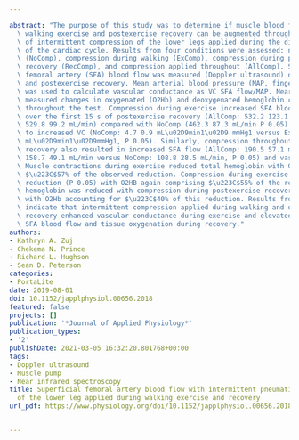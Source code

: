 ---
abstract: "The purpose of this study was to determine if muscle blood flow during\
  \ walking exercise and postexercise recovery can be augmented through the application\
  \ of intermittent compression of the lower legs applied during the diastolic phase\
  \ of the cardiac cycle. Results from four conditions were assessed: no compression\
  \ (NoComp), compression during walking (ExComp), compression during postexercise\
  \ recovery (RecComp), and compression applied throughout (AllComp). Superficial\
  \ femoral artery (SFA) blood flow was measured (Doppler ultrasound) during rest\
  \ and postexercise recovery. Mean arterial blood pressure (MAP, finger photoplethysmography)\
  \ was used to calculate vascular conductance as VC SFA flow/MAP. Near infrared spectroscopy\
  \ measured changes in oxygenated (O2Hb) and deoxygenated hemoglobin concentration\
  \ throughout the test. Compression during exercise increased SFA blood flow measured\
  \ over the first 15 s of postexercise recovery (AllComp: 532.2 123.1 mL/min; ExComp:\
  \ 529.8 99.2 mL/min) compared with NoComp (462.3 87.3 mL/min P 0.05) and corresponded\
  \ to increased VC (NoComp: 4.7 0.9 mL\u02D9min1\u02D9 mmHg1 versus ExComp: 5.5 1.0\
  \ mL\u02D9min1\u02D9mmHg1, P 0.05). Similarly, compression throughout postexercise\
  \ recovery also resulted in increased SFA flow (AllComp: 190.5 57.1 mL/min; RecComp:\
  \ 158.7 49.1 mL/min versus NoComp: 108.8 28.5 mL/min, P 0.05) and vascular conductance.\
  \ Muscle contractions during exercise reduced total hemoglobin with O2Hb comprising\
  \ $\u223C$57% of the observed reduction. Compression during exercise augmented this\
  \ reduction (P 0.05) with O2HB again comprising $\u223C$55% of the reduction. Total\
  \ hemoglobin was reduced with compression during postexercise recovery (P 0.05)\
  \ with O2Hb accounting for $\u223C$40% of this reduction. Results from this study\
  \ indicate that intermittent compression applied during walking and during postexercise\
  \ recovery enhanced vascular conductance during exercise and elevated postexercise\
  \ SFA blood flow and tissue oxygenation during recovery."
authors:
- Kathryn A. Zuj
- Chekema N. Prince
- Richard L. Hughson
- Sean D. Peterson
categories:
- PortaLite
date: 2019-08-01
doi: 10.1152/japplphysiol.00656.2018
featured: false
projects: []
publication: '*Journal of Applied Physiology*'
publication_types:
- '2'
publishDate: 2021-03-05 16:32:20.801768+00:00
tags:
- Doppler ultrasound
- Muscle pump
- Near infrared spectroscopy
title: Superficial femoral artery blood flow with intermittent pneumatic compression
  of the lower leg applied during walking exercise and recovery
url_pdf: https://www.physiology.org/doi/10.1152/japplphysiol.00656.2018

---
